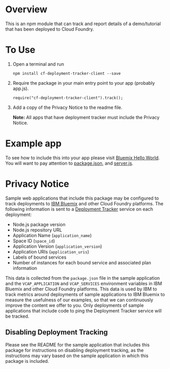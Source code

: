 # Overview

This is an npm module that can track and report details of a demo/tutorial that has been deployed to Cloud Foundry.

# To Use

1. Open a terminal and run  
   ```
   npm install cf-deployment-tracker-client --save
   ```
2. Require the package in your main entry point to your app (probably app.js).  
    ```
    require("cf-deployment-tracker-client").track();
    ```
3. Add a copy of the Privacy Notice to the readme file. 

   **Note:** All apps that have deployment tracker must include the Privacy Notice.

# Example app

To see how to include this into your app please visit [Bluemix Hello World](https://github.com/IBM-Bluemix/bluemix-hello-node).  You will want to pay attention to [package.json](https://github.com/IBM-Bluemix/bluemix-hello-node/blob/master/package.json#L9), and [server.js](https://github.com/IBM-Bluemix/bluemix-hello-node/blob/master/server.js#L15).

# Privacy Notice

Sample web applications that include this package may be configured to track deployments to [IBM Bluemix](https://www.bluemix.net/) and other Cloud Foundry platforms. The following information is sent to a [Deployment Tracker](https://github.com/IBM-Bluemix/cf-deployment-tracker-service) service on each deployment:

* Node.js package version
* Node.js repository URL
* Application Name (`application_name`)
* Space ID (`space_id`)
* Application Version (`application_version`)
* Application URIs (`application_uris`)
* Labels of bound services
* Number of instances for each bound service and associated plan information

This data is collected from the `package.json` file in the sample application and the `VCAP_APPLICATION` and `VCAP_SERVICES` environment variables in IBM Bluemix and other Cloud Foundry platforms. This data is used by IBM to track metrics around deployments of sample applications to IBM Bluemix to measure the usefulness of our examples, so that we can continuously improve the content we offer to you. Only deployments of sample applications that include code to ping the Deployment Tracker service will be tracked.

## Disabling Deployment Tracking

Please see the README for the sample application that includes this package for instructions on disabling deployment tracking, as the instructions may vary based on the sample application in which this package is included.
